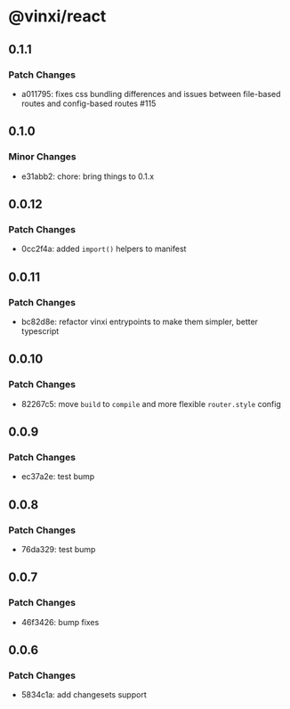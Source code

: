 # @vinxi/react

## 0.1.1

### Patch Changes

- a011795: fixes css bundling differences and issues between file-based routes and config-based routes #115

## 0.1.0

### Minor Changes

- e31abb2: chore: bring things to 0.1.x

## 0.0.12

### Patch Changes

- 0cc2f4a: added `import()` helpers to manifest

## 0.0.11

### Patch Changes

- bc82d8e: refactor vinxi entrypoints to make them simpler, better typescript

## 0.0.10

### Patch Changes

- 82267c5: move `build` to `compile` and more flexible `router.style` config

## 0.0.9

### Patch Changes

- ec37a2e: test bump

## 0.0.8

### Patch Changes

- 76da329: test bump

## 0.0.7

### Patch Changes

- 46f3426: bump fixes

## 0.0.6

### Patch Changes

- 5834c1a: add changesets support
